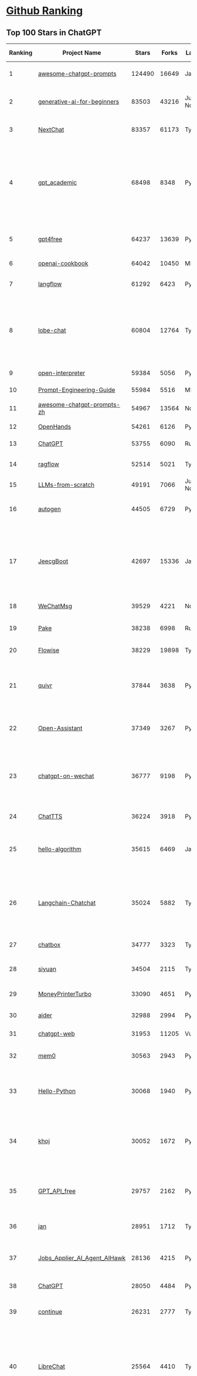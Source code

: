 [Github Ranking](../README.md)
==========

## Top 100 Stars in ChatGPT

| Ranking | Project Name | Stars | Forks | Language | Open Issues | Description | Last Commit |
| ------- | ------------ | ----- | ----- | -------- | ----------- | ----------- | ----------- |
| 1 | [awesome-chatgpt-prompts](https://github.com/f/awesome-chatgpt-prompts) | 124490 | 16649 | JavaScript | 0 | This repo includes ChatGPT prompt curation to use ChatGPT and other LLM tools better. | 2025-04-30T18:07:10Z |
| 2 | [generative-ai-for-beginners](https://github.com/microsoft/generative-ai-for-beginners) | 83503 | 43216 | Jupyter Notebook | 3 | 21 Lessons, Get Started Building with Generative AI  🔗 https://microsoft.github.io/generative-ai-for-beginners/ | 2025-05-12T03:57:34Z |
| 3 | [NextChat](https://github.com/ChatGPTNextWeb/NextChat) | 83357 | 61173 | TypeScript | 631 | ✨ Light and Fast AI Assistant. Support: Web \| iOS \| MacOS \| Android \|  Linux \| Windows | 2025-04-19T08:00:42Z |
| 4 | [gpt_academic](https://github.com/binary-husky/gpt_academic) | 68498 | 8348 | Python | 254 | 为GPT/GLM等LLM大语言模型提供实用化交互接口，特别优化论文阅读/润色/写作体验，模块化设计，支持自定义快捷按钮&函数插件，支持Python和C++等项目剖析&自译解功能，PDF/LaTex论文翻译&总结功能，支持并行问询多种LLM模型，支持chatglm3等本地模型。接入通义千问, deepseekcoder, 讯飞星火, 文心一言, llama2, rwkv, claude2, moss等。 | 2025-05-06T14:19:12Z |
| 5 | [gpt4free](https://github.com/xtekky/gpt4free) | 64237 | 13639 | Python | 15 | The official gpt4free repository \| various collection of powerful language models \| o4, o3 and deepseek r1, gpt-4.1, gemini 2.5 | 2025-05-15T22:30:13Z |
| 6 | [openai-cookbook](https://github.com/openai/openai-cookbook) | 64042 | 10450 | MDX | 31 | Examples and guides for using the OpenAI API | 2025-05-15T23:27:35Z |
| 7 | [langflow](https://github.com/langflow-ai/langflow) | 61292 | 6423 | Python | 413 | Langflow is a powerful tool for building and deploying AI-powered agents and workflows. | 2025-05-16T03:40:40Z |
| 8 | [lobe-chat](https://github.com/lobehub/lobe-chat) | 60804 | 12764 | TypeScript | 759 | 🤯 Lobe Chat - an open-source, modern-design AI chat framework. Supports Multi AI Providers( OpenAI / Claude 3 / Gemini / Ollama / DeepSeek / Qwen), Knowledge Base (file upload / knowledge management / RAG ), Multi-Modals (Plugins/Artifacts) and Thinking. One-click FREE deployment of your private ChatGPT/ Claude / DeepSeek application. | 2025-05-16T03:06:24Z |
| 9 | [open-interpreter](https://github.com/OpenInterpreter/open-interpreter) | 59384 | 5056 | Python | 218 | A natural language interface for computers | 2025-04-23T07:18:30Z |
| 10 | [Prompt-Engineering-Guide](https://github.com/dair-ai/Prompt-Engineering-Guide) | 55984 | 5516 | MDX | 142 | 🐙 Guides, papers, lecture, notebooks and resources for prompt engineering | 2025-04-25T13:35:45Z |
| 11 | [awesome-chatgpt-prompts-zh](https://github.com/PlexPt/awesome-chatgpt-prompts-zh) | 54967 | 13564 | None | 38 | ChatGPT 中文调教指南。各种场景使用指南。学习怎么让它听你的话。 | 2025-01-01T08:34:33Z |
| 12 | [OpenHands](https://github.com/All-Hands-AI/OpenHands) | 54261 | 6126 | Python | 209 | 🙌 OpenHands: Code Less, Make More | 2025-05-16T03:35:02Z |
| 13 | [ChatGPT](https://github.com/lencx/ChatGPT) | 53755 | 6090 | Rust | 800 | 🔮 ChatGPT Desktop Application (Mac, Windows and Linux) | 2024-08-29T17:58:11Z |
| 14 | [ragflow](https://github.com/infiniflow/ragflow) | 52514 | 5021 | TypeScript | 2040 | RAGFlow is an open-source RAG (Retrieval-Augmented Generation) engine based on deep document understanding. | 2025-05-16T03:14:57Z |
| 15 | [LLMs-from-scratch](https://github.com/rasbt/LLMs-from-scratch) | 49191 | 7066 | Jupyter Notebook | 2 | Implement a ChatGPT-like LLM in PyTorch from scratch, step by step | 2025-04-20T02:16:18Z |
| 16 | [autogen](https://github.com/microsoft/autogen) | 44505 | 6729 | Python | 506 | A programming framework for agentic AI 🤖 PyPi: autogen-agentchat Discord: https://aka.ms/autogen-discord Office Hour: https://aka.ms/autogen-officehour | 2025-05-16T00:12:20Z |
| 17 | [JeecgBoot](https://github.com/jeecgboot/JeecgBoot) | 42697 | 15336 | Java | 49 | 🔥一款基于AIGC和低代码引擎的AI低代码平台，旨在帮助企业快速实现低代码开发和构建、部署个性化的 AI 应用。 前后端分离 SpringBoot，SpringCloud，Ant Design&Vue3，Mybatis，Shiro！强大的代码生成器让前后端代码一键生成，无需写任何代码! 成套AI大模型功能: AI模型管理、AI应用、知识库、AI流程编排、AI对话助手等； | 2025-05-16T03:37:30Z |
| 18 | [WeChatMsg](https://github.com/LC044/WeChatMsg) | 39529 | 4221 | None | 0 | None | 2025-04-26T17:26:17Z |
| 19 | [Pake](https://github.com/tw93/Pake) | 38238 | 6998 | Rust | 55 | 🤱🏻 Turn any webpage into a desktop app with Rust.  🤱🏻 利用 Rust 轻松构建轻量级多端桌面应用 | 2025-03-25T12:35:16Z |
| 20 | [Flowise](https://github.com/FlowiseAI/Flowise) | 38229 | 19898 | TypeScript | 541 | Build AI Agents, Visually | 2025-05-15T17:13:25Z |
| 21 | [quivr](https://github.com/QuivrHQ/quivr) | 37844 | 3638 | Python | 5 | Opiniated RAG for integrating GenAI in your apps 🧠   Focus on your product rather than the RAG. Easy integration in existing products with customisation!  Any LLM: GPT4, Groq, Llama. Any Vectorstore: PGVector, Faiss. Any Files. Anyway you want.  | 2025-05-15T07:49:42Z |
| 22 | [Open-Assistant](https://github.com/LAION-AI/Open-Assistant) | 37349 | 3267 | Python | 227 | OpenAssistant is a chat-based assistant that understands tasks, can interact with third-party systems, and retrieve information dynamically to do so. | 2024-08-17T01:55:35Z |
| 23 | [chatgpt-on-wechat](https://github.com/zhayujie/chatgpt-on-wechat) | 36777 | 9198 | Python | 292 | 基于大模型搭建的聊天机器人，同时支持 微信公众号、企业微信应用、飞书、钉钉 等接入，可选择GPT4.1/GPT-4o/GPT-o1/ DeepSeek/Claude/文心一言/讯飞星火/通义千问/ Gemini/GLM-4/Kimi/LinkAI，能处理文本、语音和图片，访问操作系统和互联网，支持基于自有知识库进行定制企业智能客服。 | 2025-04-20T09:22:54Z |
| 24 | [ChatTTS](https://github.com/2noise/ChatTTS) | 36224 | 3918 | Python | 60 | A generative speech model for daily dialogue. | 2025-05-06T13:52:08Z |
| 25 | [hello-algorithm](https://github.com/geekxh/hello-algorithm) | 35615 | 6469 | Java | 12 | 🌍 针对小白的算法训练 \| 包括四部分：①.大厂面经 ②.力扣图解  ③.千本开源电子书 ④.百张技术思维导图（项目花了上百小时，希望可以点 star 支持，🌹感谢~）推荐免费ChatGPT使用网站 | 2023-06-13T04:13:17Z |
| 26 | [Langchain-Chatchat](https://github.com/chatchat-space/Langchain-Chatchat) | 35024 | 5882 | TypeScript | 188 | Langchain-Chatchat（原Langchain-ChatGLM）基于 Langchain 与 ChatGLM, Qwen 与 Llama 等语言模型的 RAG 与 Agent 应用 \| Langchain-Chatchat (formerly langchain-ChatGLM), local knowledge based LLM (like ChatGLM, Qwen and Llama) RAG and Agent app with langchain  | 2025-03-25T15:45:51Z |
| 27 | [chatbox](https://github.com/chatboxai/chatbox) | 34777 | 3323 | TypeScript | 683 | User-friendly Desktop Client App for AI Models/LLMs (GPT, Claude, Gemini, Ollama...) | 2025-05-14T03:02:10Z |
| 28 | [siyuan](https://github.com/siyuan-note/siyuan) | 34504 | 2115 | TypeScript | 344 | A privacy-first, self-hosted, fully open source personal knowledge management software, written in typescript and golang. | 2025-05-16T02:34:47Z |
| 29 | [MoneyPrinterTurbo](https://github.com/harry0703/MoneyPrinterTurbo) | 33090 | 4651 | Python | 124 | 利用AI大模型，一键生成高清短视频 Generate short videos with one click using AI LLM. | 2025-05-16T03:03:36Z |
| 30 | [aider](https://github.com/Aider-AI/aider) | 32988 | 2994 | Python | 800 | aider is AI pair programming in your terminal | 2025-05-13T20:45:06Z |
| 31 | [chatgpt-web](https://github.com/Chanzhaoyu/chatgpt-web) | 31953 | 11205 | Vue | 0 | 用 Express 和  Vue3 搭建的 ChatGPT 演示网页 | 2024-08-16T15:26:57Z |
| 32 | [mem0](https://github.com/mem0ai/mem0) | 30563 | 2943 | Python | 272 | Memory for AI Agents; SOTA in AI Agent Memory; Announcing OpenMemory MCP - local and secure memory management. | 2025-05-15T23:20:21Z |
| 33 | [Hello-Python](https://github.com/mouredev/Hello-Python) | 30068 | 1940 | Python | 22 | Curso para aprender el lenguaje de programación Python desde cero y para principiantes. 100 clases, 44 horas en vídeo, código, proyectos y grupo de chat. Fundamentos, frontend, backend, testing, IA... | 2025-02-28T12:39:35Z |
| 34 | [khoj](https://github.com/khoj-ai/khoj) | 30052 | 1672 | Python | 68 | Your AI second brain. Self-hostable. Get answers from the web or your docs. Build custom agents, schedule automations, do deep research. Turn any online or local LLM into your personal, autonomous AI (gpt, claude, gemini, llama, qwen, mistral). Get started - free. | 2025-05-13T19:05:09Z |
| 35 | [GPT_API_free](https://github.com/chatanywhere/GPT_API_free) | 29757 | 2162 | Python | 10 | Free ChatGPT&DeepSeek API Key，免费ChatGPT&DeepSeek API。免费接入DeepSeek API和GPT4 API，支持 gpt \| deepseek \| claude \| gemini \| grok 等排名靠前的常用大模型。 | 2025-04-19T03:10:33Z |
| 36 | [jan](https://github.com/menloresearch/jan) | 28951 | 1712 | TypeScript | 112 | Jan is an open source alternative to ChatGPT that runs 100% offline on your computer | 2025-05-16T03:01:37Z |
| 37 | [Jobs_Applier_AI_Agent_AIHawk](https://github.com/feder-cr/Jobs_Applier_AI_Agent_AIHawk) | 28136 | 4215 | Python | 27 | AIHawk aims to easy job hunt process by automating the job application process. Utilizing artificial intelligence, it enables users to apply for multiple jobs in a tailored way. | 2025-05-12T07:19:02Z |
| 38 | [ChatGPT](https://github.com/acheong08/ChatGPT) | 28050 | 4484 | Python | 11 | Reverse engineered ChatGPT API | 2023-08-02T06:02:10Z |
| 39 | [continue](https://github.com/continuedev/continue) | 26231 | 2777 | TypeScript | 809 | ⏩ Create, share, and use custom AI code assistants with our open-source IDE extensions and hub of models, rules, prompts, docs, and other building blocks | 2025-05-16T03:22:14Z |
| 40 | [LibreChat](https://github.com/danny-avila/LibreChat) | 25564 | 4410 | TypeScript | 141 | Enhanced ChatGPT Clone: Features Agents, DeepSeek, Anthropic, AWS, OpenAI, Assistants API, Azure, Groq, o1, GPT-4o, Mistral, OpenRouter, Vertex AI, Gemini, Artifacts, AI model switching, message search, Code Interpreter, langchain, DALL-E-3, OpenAPI Actions, Functions, Secure Multi-User Auth, Presets, open-source for self-hosting. Active project. | 2025-05-15T22:05:56Z |
| 41 | [one-api](https://github.com/songquanpeng/one-api) | 25242 | 5168 | JavaScript | 857 | LLM API 管理 & 分发系统，支持 OpenAI、Azure、Anthropic Claude、Google Gemini、DeepSeek、字节豆包、ChatGLM、文心一言、讯飞星火、通义千问、360 智脑、腾讯混元等主流模型，统一 API 适配，可用于 key 管理与二次分发。单可执行文件，提供 Docker 镜像，一键部署，开箱即用。LLM API management & key redistribution system, unifying multiple providers under a single API. Single binary, Docker-ready, with an English UI. | 2025-02-21T11:30:22Z |
| 42 | [openai-translator](https://github.com/openai-translator/openai-translator) | 24419 | 1786 | TypeScript | 477 | 基于 ChatGPT API 的划词翻译浏览器插件和跨平台桌面端应用    -    Browser extension and cross-platform desktop application for translation based on ChatGPT API. | 2024-11-16T20:34:00Z |
| 43 | [Chat2DB](https://github.com/CodePhiliaX/Chat2DB) | 22953 | 2487 | Java | 454 | 🔥🔥🔥AI-driven database tool and SQL client, The hottest GUI client, supporting MySQL, Oracle, PostgreSQL, DB2, SQL Server, DB2, SQLite, H2, ClickHouse, and more. | 2025-03-05T07:57:52Z |
| 44 | [LLaVA](https://github.com/haotian-liu/LLaVA) | 22524 | 2480 | Python | 1070 | [NeurIPS'23 Oral] Visual Instruction Tuning (LLaVA) built towards GPT-4V level capabilities and beyond. | 2024-08-12T09:52:38Z |
| 45 | [chatgpt-retrieval-plugin](https://github.com/openai/chatgpt-retrieval-plugin) | 21175 | 3691 | Python | 168 | The ChatGPT Retrieval Plugin lets you easily find personal or work documents by asking questions in natural language. | 2024-07-04T22:00:16Z |
| 46 | [SmsForwarder](https://github.com/pppscn/SmsForwarder) | 21021 | 2738 | Kotlin | 16 | 短信转发器——监控Android手机短信、来电、APP通知，并根据指定规则转发到其他手机：钉钉群自定义机器人、钉钉企业内机器人、企业微信群机器人、飞书机器人、企业微信应用消息、邮箱、bark、webhook、Telegram机器人、Server酱、PushPlus、手机短信等。包括主动控制服务端与客户端，让你轻松远程发短信、查短信、查通话、查话簿、查电量等。（V3.0 新增）PS.这个APK主要是学习与自用，如有BUG请提ISSUE，同时欢迎大家提PR指正 | 2025-05-11T11:50:56Z |
| 47 | [haystack](https://github.com/deepset-ai/haystack) | 20711 | 2165 | Python | 128 | AI orchestration framework to build customizable, production-ready LLM applications. Connect components (models, vector DBs, file converters) to pipelines or agents that can interact with your data. With advanced retrieval methods, it's best suited for building RAG, question answering, semantic search or conversational agent chatbots. | 2025-05-15T16:07:14Z |
| 48 | [architecture.of.internet-product](https://github.com/davideuler/architecture.of.internet-product) | 20272 | 4685 | HTML | 3 | 互联网公司技术架构，微信/淘宝/微博/腾讯/阿里/美团点评/百度/OpenAI/Google/Facebook/Amazon/eBay的架构，欢迎PR补充 | 2024-02-17T12:02:24Z |
| 49 | [best-of-ml-python](https://github.com/ml-tooling/best-of-ml-python) | 20052 | 2772 | None | 23 | 🏆 A ranked list of awesome machine learning Python libraries. Updated weekly. | 2025-05-15T15:15:14Z |
| 50 | [awesome-free-chatgpt](https://github.com/LiLittleCat/awesome-free-chatgpt) | 19888 | 1379 | Python | 58 | 🆓免费的 ChatGPT 镜像网站列表，持续更新。List of free ChatGPT mirror sites, continuously updated.  | 2025-04-01T10:20:27Z |
| 51 | [void](https://github.com/voideditor/void) | 19709 | 1195 | TypeScript | 104 | None | 2025-05-14T22:16:36Z |
| 52 | [ChatPaper](https://github.com/kaixindelele/ChatPaper) | 18899 | 1947 | Python | 68 | Use ChatGPT to summarize the arXiv papers. 全流程加速科研，利用chatgpt进行论文全文总结+专业翻译+润色+审稿+审稿回复 | 2024-04-04T02:45:02Z |
| 53 | [vpncn.github.io](https://github.com/vpncn/vpncn.github.io) | 17398 | 1543 | HTML | 0 | 2025中国翻墙软件VPN推荐以及科学上网避坑，稳定好用。对比SSR机场、蓝灯、V2ray、老王VPN、VPS搭建梯子等科学上网与翻墙软件，中国最新科学上网翻墙梯子VPN下载推荐，访问Chatgpt。 | 2025-05-08T15:56:42Z |
| 54 | [carrot](https://github.com/xx025/carrot) | 17064 | 1449 | None | 0 | Free ChatGPT Site List 这儿为你准备了众多免费好用的ChatGPT镜像站点 | 2025-05-12T16:04:05Z |
| 55 | [FinGPT](https://github.com/AI4Finance-Foundation/FinGPT) | 16175 | 2275 | Jupyter Notebook | 70 | FinGPT: Open-Source Financial Large Language Models!  Revolutionize 🔥    We release the trained model on HuggingFace. | 2024-12-26T03:22:34Z |
| 56 | [ai-chatbot](https://github.com/vercel/ai-chatbot) | 16142 | 4360 | TypeScript | 193 | A full-featured, hackable Next.js AI chatbot built by Vercel | 2025-05-16T00:15:53Z |
| 57 | [repomix](https://github.com/yamadashy/repomix) | 15896 | 688 | TypeScript | 82 | 📦 Repomix is a powerful tool that packs your entire repository into a single, AI-friendly file. Perfect for when you need to feed your codebase to Large Language Models (LLMs) or other AI tools like Claude, ChatGPT, DeepSeek, Perplexity, Gemini, Gemma, Llama, Grok, and more. | 2025-05-13T14:00:39Z |
| 58 | [ChatALL](https://github.com/ai-shifu/ChatALL) | 15805 | 1674 | JavaScript | 222 |  Concurrently chat with ChatGPT, Bing Chat, Bard, Alpaca, Vicuna, Claude, ChatGLM, MOSS, 讯飞星火, 文心一言 and more, discover the best answers | 2025-04-20T18:12:53Z |
| 59 | [DocsGPT](https://github.com/arc53/DocsGPT) | 15631 | 1664 | TypeScript | 27 | DocsGPT is an open-source genAI tool that helps users get reliable answers from knowledge source, while avoiding hallucinations. It enables private and reliable information retrieval, with tooling and agentic system capability built in. | 2025-05-15T20:15:17Z |
| 60 | [web-llm](https://github.com/mlc-ai/web-llm) | 15459 | 1012 | TypeScript | 103 | High-performance In-browser LLM Inference Engine  | 2025-05-05T03:17:42Z |
| 61 | [ChuanhuChatGPT](https://github.com/GaiZhenbiao/ChuanhuChatGPT) | 15423 | 2282 | Python | 122 | GUI for ChatGPT API and many LLMs. Supports agents, file-based QA, GPT finetuning and query with web search. All with a neat UI. | 2025-03-13T09:36:38Z |
| 62 | [kirara-ai](https://github.com/lss233/kirara-ai) | 15249 | 1674 | Python | 131 | 🤖 可 DIY 的 多模态 AI 聊天机器人 \| 🚀 快速接入 微信、 QQ、Telegram、等聊天平台 \| 🦈支持DeepSeek、Grok、Claude、Ollama、Gemini、OpenAI \| 工作流系统、网页搜索、AI画图、人设调教、虚拟女仆、语音对话 \|  | 2025-05-05T19:42:48Z |
| 63 | [leedl-tutorial](https://github.com/datawhalechina/leedl-tutorial) | 15098 | 3025 | Jupyter Notebook | 6 | 《李宏毅深度学习教程》（李宏毅老师推荐👍，苹果书🍎），PDF下载地址：https://github.com/datawhalechina/leedl-tutorial/releases | 2025-05-13T05:54:38Z |
| 64 | [KeepChatGPT](https://github.com/xcanwin/KeepChatGPT) | 14815 | 735 | JavaScript | 97 | 这是一款提高ChatGPT的数据安全能力和效率的插件。并且免费共享大量创新功能，如：自动刷新、保持活跃、数据安全、取消审计、克隆对话、言无不尽、净化页面、展示大屏、拦截跟踪、日新月异、明察秋毫等。让我们的AI体验无比安全、顺畅、丝滑、高效、简洁。 | 2025-04-15T14:27:08Z |
| 65 | [open-im-server](https://github.com/openimsdk/open-im-server) | 14712 | 2581 | Go | 92 | IM Chat ChatGPT | 2025-05-15T06:28:23Z |
| 66 | [novel](https://github.com/steven-tey/novel) | 14675 | 1216 | TypeScript | 104 | Notion-style WYSIWYG editor with AI-powered autocompletion. | 2025-01-18T14:26:33Z |
| 67 | [CosyVoice](https://github.com/FunAudioLLM/CosyVoice) | 13838 | 1422 | Python | 694 | Multi-lingual large voice generation model, providing inference, training and deployment full-stack ability. | 2025-05-06T02:54:11Z |
| 68 | [botpress](https://github.com/botpress/botpress) | 13670 | 1989 | TypeScript | 10 | The open-source hub to build & deploy GPT/LLM Agents ⚡️ | 2025-05-15T15:58:00Z |
| 69 | [RWKV-LM](https://github.com/BlinkDL/RWKV-LM) | 13598 | 913 | Python | 105 | RWKV (pronounced RwaKuv) is an RNN with great LLM performance, which can also be directly trained like a GPT transformer (parallelizable). We are at RWKV-7 "Goose". So it's combining the best of RNN and transformer - great performance, linear time, constant space (no kv-cache), fast training, infinite ctx_len, and free sentence embedding. | 2025-05-13T12:08:32Z |
| 70 | [wechat-chatgpt](https://github.com/fuergaosi233/wechat-chatgpt) | 13313 | 3836 | TypeScript | 0 | Use ChatGPT On Wechat via wechaty | 2024-05-20T09:44:41Z |
| 71 | [chatgpt-google-extension](https://github.com/wong2/chatgpt-google-extension) | 13231 | 1490 | TypeScript | 98 | This project is deprecated. Check my new project ChatHub: | 2024-08-14T17:49:27Z |
| 72 | [onyx](https://github.com/onyx-dot-app/onyx) | 12840 | 1665 | Python | 208 | Gen-AI Chat for Teams - Think ChatGPT if it had access to your team's unique knowledge. | 2025-05-16T01:32:29Z |
| 73 | [gorilla](https://github.com/ShishirPatil/gorilla) | 12075 | 1110 | Python | 105 | Gorilla: Training and Evaluating LLMs for Function Calls (Tool Calls) | 2025-05-12T08:03:49Z |
| 74 | [MOSS](https://github.com/OpenMOSS/MOSS) | 12049 | 1147 | Python | 235 | An open-source tool-augmented conversational language model from Fudan University | 2024-07-13T14:52:59Z |
| 75 | [h2ogpt](https://github.com/h2oai/h2ogpt) | 11804 | 1292 | Python | 288 | Private chat with local GPT with document, images, video, etc. 100% private, Apache 2.0. Supports oLLaMa, Mixtral, llama.cpp, and more. Demo: https://gpt.h2o.ai/ https://gpt-docs.h2o.ai/ | 2025-05-08T08:32:39Z |
| 76 | [MoneyPrinter](https://github.com/FujiwaraChoki/MoneyPrinter) | 11761 | 1514 | Python | 8 | Automate Creation of YouTube Shorts using MoviePy. | 2025-03-20T07:46:34Z |
| 77 | [LLMSurvey](https://github.com/RUCAIBox/LLMSurvey) | 11488 | 886 | Python | 21 | The official GitHub page for the survey paper "A Survey of Large Language Models". | 2025-03-11T09:51:42Z |
| 78 | [awesome-chatgpt-zh](https://github.com/EmbraceAGI/awesome-chatgpt-zh) | 11139 | 924 | Python | 0 | ChatGPT 中文指南🔥，ChatGPT 中文调教指南，指令指南，应用开发指南，精选资源清单，更好的使用 chatGPT 让你的生产力 up up up! 🚀 | 2024-11-05T10:24:21Z |
| 79 | [LangBot](https://github.com/RockChinQ/LangBot) | 11097 | 834 | Python | 80 | 🤩 IM bot platform designed for the LLM era / 简单易用的大模型即时通信机器人平台 ⚡️ 适配 QQ / 微信（企业微信、个人微信）/ 飞书 / 钉钉 / Discord / Telegram / Slack 等平台 🧩 支持 ChatGPT、DeepSeek、Dify、Claude、Google Gemini、xAI、PPIO、Ollama、阿里云百炼、SiliconFlow、Qwen、Moonshot、SillyTraven、MCP 等 LLM & Agent | 2025-05-15T12:52:02Z |
| 80 | [mi-gpt](https://github.com/idootop/mi-gpt) | 11059 | 1434 | TypeScript | 4 | 🏠 将小爱音箱接入 ChatGPT 和豆包，改造成你的专属语音助手。 | 2025-04-14T08:42:38Z |
| 81 | [llama-gpt](https://github.com/getumbrel/llama-gpt) | 10968 | 710 | TypeScript | 84 | A self-hosted, offline, ChatGPT-like chatbot. Powered by Llama 2. 100% private, with no data leaving your device. New: Code Llama support! | 2024-04-23T18:56:06Z |
| 82 | [open-saas](https://github.com/wasp-lang/open-saas) | 10915 | 1116 | TypeScript | 77 | A free, open-source SaaS app starter for React & Node.js with superpowers. Full-featured. Community-driven. | 2025-05-14T09:22:43Z |
| 83 | [shell_gpt](https://github.com/TheR1D/shell_gpt) | 10850 | 858 | Python | 84 | A command-line productivity tool powered by AI large language models like GPT-4, will help you accomplish your tasks faster and more efficiently. | 2025-04-11T08:40:09Z |
| 84 | [chatGPTBox](https://github.com/josStorer/chatGPTBox) | 10537 | 808 | JavaScript | 329 | Integrating ChatGPT into your browser deeply, everything you need is here | 2025-01-31T10:37:06Z |
| 85 | [promptflow](https://github.com/microsoft/promptflow) | 10358 | 972 | Python | 67 | Build high-quality LLM apps - from prototyping, testing to production deployment and monitoring. | 2025-05-12T19:39:45Z |
| 86 | [go-openai](https://github.com/sashabaranov/go-openai) | 9965 | 1593 | Go | 143 | OpenAI ChatGPT, GPT-3, GPT-4, DALL·E, Whisper API wrapper for Go | 2025-05-13T16:46:45Z |
| 87 | [LangGPT](https://github.com/langgptai/LangGPT) | 9649 | 776 | Jupyter Notebook | 0 | LangGPT: Empowering everyone to become a prompt expert!🚀  Structured Prompt，Language of GPT, 结构化提示词，结构化Prompt, Created by 「云中江树」 | 2025-05-06T12:09:23Z |
| 88 | [chainlit](https://github.com/Chainlit/chainlit) | 9639 | 1295 | TypeScript | 358 | Build Conversational AI in minutes ⚡️ | 2025-05-06T10:49:13Z |
| 89 | [supermemory](https://github.com/supermemoryai/supermemory) | 9510 | 911 | TypeScript | 14 | Build your own second brain with supermemory. It's a ChatGPT for your bookmarks. Import tweets or save websites and content using the chrome extension. | 2025-04-10T18:22:19Z |
| 90 | [ChatRWKV](https://github.com/BlinkDL/ChatRWKV) | 9480 | 704 | Python | 34 | ChatRWKV is like ChatGPT but powered by RWKV (100% RNN) language model, and open source. | 2025-05-07T12:41:32Z |
| 91 | [Bob](https://github.com/ripperhe/Bob) | 9291 | 521 | None | 107 | Bob 是一款 macOS 平台的翻译和 OCR 软件。 | 2025-01-24T08:30:17Z |
| 92 | [ChatGPT_DAN](https://github.com/0xk1h0/ChatGPT_DAN) | 9271 | 827 | None | 64 | ChatGPT DAN, Jailbreaks prompt | 2024-08-17T04:06:53Z |
| 93 | [BingGPT](https://github.com/dice2o/BingGPT) | 9176 | 703 | JavaScript | 235 | Desktop application of new Bing's AI-powered chat (Windows, macOS and Linux) | 2024-02-08T15:06:01Z |
| 94 | [chatgpt_system_prompt](https://github.com/LouisShark/chatgpt_system_prompt) | 9139 | 1303 | HTML | 0 | A collection of GPT system prompts and various prompt injection/leaking knowledge. | 2025-05-13T13:17:26Z |
| 95 | [hamulete](https://github.com/hoochanlon/hamulete) | 9106 | 1875 | Python | 0 | 🏔️国立台湾大学、新加坡国立大学、早稻田大学、东京大学，中央研究院（台湾）以及中国重点高校及科研机构，社科、经济、数学、博弈论、哲学、系统工程类学术论文等知识库。 | 2025-02-14T08:23:04Z |
| 96 | [AstrBot](https://github.com/AstrBotDevs/AstrBot) | 8817 | 591 | Python | 179 | ✨ 易上手的多平台 LLM 聊天机器人及开发框架 ✨ 平台支持 QQ、QQ频道、Telegram、微信、企微、飞书 \| MCP 服务器、OpenAI、DeepSeek、Gemini、硅基流动、月之暗面、Ollama、OneAPI、Dify 等。附带 WebUI。 | 2025-05-16T03:10:46Z |
| 97 | [go-proxy-bingai](https://github.com/adams549659584/go-proxy-bingai) | 8746 | 12952 | HTML | 217 | 用 Vue3 和 Go 搭建的微软 New Bing 演示站点，拥有一致的 UI 体验，支持 ChatGPT 提示词，国内可用。 | 2024-03-20T07:24:11Z |
| 98 | [chat-ui](https://github.com/huggingface/chat-ui) | 8707 | 1308 | TypeScript | 312 | Open source codebase powering the HuggingChat app | 2025-05-15T21:41:51Z |
| 99 | [LMFlow](https://github.com/OptimalScale/LMFlow) | 8419 | 832 | Python | 73 | An Extensible Toolkit for Finetuning and Inference of Large Foundation Models. Large Models for All. | 2025-05-15T09:24:46Z |
| 100 | [BetterChatGPT](https://github.com/ztjhz/BetterChatGPT) | 8388 | 2790 | TypeScript | 215 | An amazing UI for OpenAI's ChatGPT (Website + Windows + MacOS + Linux) | 2024-08-14T10:26:46Z |

